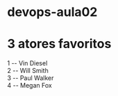 # devops-aula02
# 3 atores favoritos
1 -- Vin Diesel  
2 -- Will Smith   
3 -- Paul Walker   
4 -- Megan Fox
